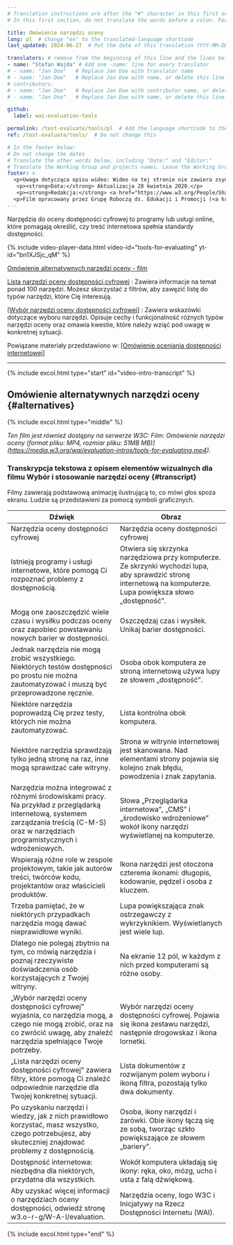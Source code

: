 ```yaml
---
# Translation instructions are after the "#" character in this first section. They are comments that do not show up in the web page. You do not need to translate the instructions after "#".
# In this first section, do not translate the words before a colon. For example, do not translate "title:". Do translate the text after "title:".

title: Omówienie narzędzi oceny
lang: pl  # Change "en" to the translated-language shortcode
last_updated: 2024-06-27  # Put the date of this translation YYYY-MM-DD (with month in the middle)

translators: # remove from the beginning of this line and the lines below: "# " (the hash sign and the space)
- name: "Stefan Wajda" # Add one -name: line for every translator
# - name: "Jan Doe"   # Replace Jan Doe with translator name
# - name: "Jan Doe"   # Replace Jan Doe with name, or delete this line if not multiple translators
# contributors:
# - name: "Jan Doe"   # Replace Jan Doe with contributor name, or delete this line if none
# - name: "Jan Doe"   # Replace Jan Doe with name, or delete this line if not multiple contributors

github:
  label: wai-evaluation-tools

permalink: /test-evaluate/tools/pl  # Add the language shortcode to the end, with no slash at end, for example: /link/to/page/fr
ref: /test-evaluate/tools/  # Do not change this

# In the footer below:
# Do not change the dates
# Translate the other words below, including "Date:" and "Editor:"
# Translate the Working Group and projects names. Leave the Working Group and projects acronyms in English.
footer: >
  <p>Uwaga dotycząca opisu wideo: Wideo na tej stronie nie zawiera zsynchronizowanej audiodeskrypcji, ponieważ obrazy jedynie ilustrują dźwięk i nie dostarczają dodatkowych informacji. W tym przypadku audiodeskrypcja byłaby bardziej rozpraszająca niż przydatna dla większości osób, w tym osób, które nie widzą elementów wizualnych. Opis informacji wizualnych jest zintegrowany w transkrypcji z opisem wizualnym („transkrypcja opisowa”).</p>
   <p><strong>Data:</strong> Aktualizacja 28 kwietnia 2020.</p>
   <p><strong>Redakcja:</strong> <a href="https://www.w3.org/People/Shawn/">Shawn Lawton Henry</a>.</p>
  <p>Film opracowany przez Grupę Roboczą ds. Edukacji i Promocji (<a href="https://www.w3.org/WAI/about/groups/eowg/">EOWG</a>) przy wsparciu projektu <a href="https://www.w3.org/WAI/about/projects/wai-guide/">WAI-Guide</a> finansowanego przez Komisję Europejską (KE) w ramach programu Horyzont 2020 (Umowa o dotację 822245).</p>
---
```


Narzędzia do oceny dostępności cyfrowej to programy lub usługi online, które pomagają określić, czy treść internetowa spełnia standardy dostępności.

<div class="video-card" id="video-intro">
  {% include video-player-data.html
      video-id="tools-for-evaluating"
      yt-id="bn1XJSjc_qM"
  %}
  <p><a href="#alternatives">Omówienie alternatywnych narzędzi oceny - film</a></p>
</div>

[Lista narzędzi oceny dostępności cyfrowej](/test-evaluate/tools/list/)
:   Zawiera informacje na temat ponad 100 narzędzi. Możesz skorzystać z filtrów, aby zawęzić listę do typów narzędzi, które Cię interesują.

[[Wybór narzędzi oceny dostępności cyfrowej]](/test-evaluate/tools/selecting/)
:   Zawiera wskazówki dotyczące wyboru narzędzi. Opisuje cechy i funkcjonalność różnych typów narzędzi oceny oraz omawia kwestie, które należy wziąć pod uwagę w konkretnej sytuacji.

Powiązane materiały przedstawiono w: [[Omówienie oceniania dostępności internetowej]](/test-evaluate/)

<hr>

{% include excol.html type="start" id="video-intro-transcript" %}

##  Omówienie alternatywnych narzędzi oceny {#alternatives}

{% include excol.html type="middle" %}

_Ten film jest również dostępny na serwerze W3C: Film: Omówienie narzędzi oceny (format pliku: MP4, rozmiar pliku: 51MB MB)](https://media.w3.org/wai/evaluation-intros/tools-for-evaluating.mp4)._

###  Transkrypcja tekstowa z opisem elementów wizualnych dla filmu Wybór i stosowanie narzędzi oceny {#transcript}

Filmy zawierają podstawową animację ilustrującą to, co mówi głos spoza ekranu. Ludzie są przedstawieni za pomocą symboli graficznych.

<table aria-labelledby="transcript">
  <thead>
    <tr>
      <th width="50%">Dźwięk</th>
      <th>Obraz</th>
    </tr>
  </thead>
<tbody>
  <tr>
    <td>Narzędzia oceny dostępności cyfrowej</td>
    <td>Narzędzia oceny dostępności cyfrowej</td>
  </tr>
  <tr>
    <td>Istnieją programy i usługi internetowe, które pomogą Ci rozpoznać problemy z dostępnością.</td>
    <td>Otwiera się skrzynka narzędziowa przy komputerze. Ze skrzynki wychodzi lupa, aby sprawdzić stronę internetową na komputerze. Lupa powiększa słowo „dostępność”.</td>
  </tr>
  <tr>
    <td>Mogą one zaoszczędzić wiele czasu i wysiłku podczas oceny oraz zapobiec powstawaniu nowych barier w dostępności.</td>
    <td>Oszczędzaj czas i wysiłek. Unikaj barier dostępności.</td>
  </tr>
  <tr>
    <td>Jednak narzędzia nie mogą zrobić wszystkiego. Niektórych testów dostępności po prostu nie można zautomatyzować i muszą być przeprowadzone ręcznie.</td>
    <td>Osoba obok komputera ze stroną internetową używa lupy ze słowem „dostępność”.</td>
  </tr>
  <tr>
    <td>Niektóre narzędzia poprowadzą Cię przez testy, których nie można zautomatyzować.</td>
    <td>Lista kontrolna obok komputera.</td>
  </tr>
  <tr>
    <td>Niektóre narzędzia sprawdzają tylko jedną stronę na raz, inne mogą sprawdzać całe witryny.</td>
    <td>Strona w witrynie internetowej jest skanowana. Nad elementami strony pojawia się kolejno znak błędu, powodzenia i znak zapytania.</td>
  </tr>
  <tr>
    <td>Narzędzia można integrować z różnymi środowiskami pracy. Na przykład z przeglądarką internetową, systemem zarządzania treścią (C-M-S) oraz w narzędziach programistycznych i wdrożeniowych.</td>
    <td>Słowa „Przeglądarka internetowa”, „CMS” i „środowisko wdrożeniowe” wokół ikony narzędzi wyświetlanej na komputerze.</td>
  </tr>
  <tr>
    <td>Wspierają różne role w zespole projektowym, takie jak autorów treści, twórców kodu, projektantów oraz właścicieli produktów.</td>
    <td>Ikona narzędzi jest otoczona czterema ikonami: długopis, kodowanie, pędzel i osoba z kluczem.</td>
  </tr>
  <tr>
    <td>Trzeba pamiętać, że w niektórych przypadkach narzędzia mogą dawać nieprawidłowe wyniki.</td>
    <td>Lupa powiększająca znak ostrzegawczy z wykrzyknikiem. Wyświetlanych jest wiele lup. </td>
  </tr>
  <tr>
    <td>Dlatego nie polegaj zbytnio na tym, co mówią narzędzia i poznaj rzeczywiste doświadczenia osób korzystających z Twojej witryny.</td>
    <td>Na ekranie 12 pól, w każdym z nich przed komputerami są różne osoby.</td>
  </tr>
  <tr>
    <td>„Wybór narzędzi oceny dostępności cyfrowej” wyjaśnia, co narzędzia mogą, a czego nie mogą zrobić, oraz na co zwrócić uwagę, aby znaleźć narzędzia spełniające Twoje potrzeby.</td>
    <td>Wybór narzędzi oceny dostępności cyfrowej. Pojawia się ikona zestawu narzędzi, następnie drogowskaz i ikona lornetki.</td>
  </tr>
  <tr>
    <td>„Lista narzędzi oceny dostępności cyfrowej” zawiera filtry, które pomogą Ci znaleźć odpowiednie narzędzie dla Twojej konkretnej sytuacji.</td>
    <td>Lista dokumentów z rozwijanym polem wyboru i ikoną filtra, pozostają tylko dwa dokumenty.</td>
  </tr>
  <tr>
    <td>Po uzyskaniu narzędzi i wiedzy, jak z nich prawidłowo korzystać, masz wszystko, czego potrzebujesz, aby skuteczniej znajdować problemy z dostępnością.</td>
    <td>Osoba, ikony narzędzi i żarówki. Obie ikony łączą się ze sobą, tworząc szkło powiększające ze słowem „bariery”.</td>
  </tr>
  <tr>
    <td>Dostępność internetowa: niezbędna dla niektórych, przydatna dla wszystkich.</td>
    <td>Wokół komputera układają się ikony: ręka, oko, mózg, ucho i usta z falą dźwiękową.</td>
  </tr>
  <tr>
    <td>Aby uzyskać więcej informacji o narzędziach oceny dostępności, odwiedź stronę w3.o-r-g/W-A-I/evaluation.</td>
    <td>Narzędzia oceny, logo W3C i Inicjatywy na Rzecz Dostępności Internetu (WAI).</td>
  </tr>
</tbody>
</table>
{% include excol.html type="end" %}

